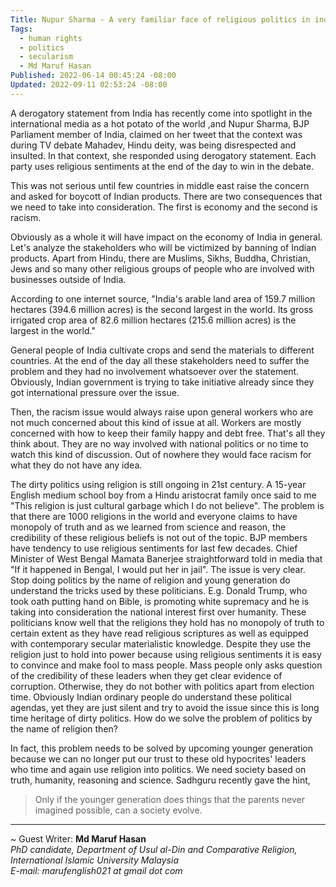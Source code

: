 ```yaml
---
Title: Nupur Sharma - A very familiar face of religious politics in india
Tags:
  - human rights
  - politics
  - secularism
  - Md Maruf Hasan
Published: 2022-06-14 00:45:24 -08:00
Updated: 2022-09-11 02:53:24 -08:00
---
```


A derogatory statement from India has recently come into spotlight in the international media as a hot potato of the world ,and Nupur Sharma, BJP Parliament member of India, claimed on her tweet that the context was during TV debate Mahadev, Hindu deity, was being disrespected and insulted. In that context, she responded using derogatory statement. Each party uses religious sentiments at the end of the day to win in the debate. 

This was not serious until few countries in middle east raise the concern and asked for boycott of Indian products. There are two consequences that we need to take into consideration. The first is economy and the second is racism. 

Obviously as a whole it will have impact on the economy of India in general. Let's analyze the stakeholders who will be victimized by banning of Indian products. Apart from Hindu, there are Muslims, Sikhs, Buddha, Christian, Jews and so many other religious groups of people who are involved with businesses outside of India. 

According to one internet source, "India's arable land area of 159.7 million hectares (394.6 million acres) is the second largest in the world. Its gross irrigated crop area of 82.6 million hectares (215.6 million acres) is the largest in the world."

 General people of India cultivate crops and send the materials to different countries. At the end of the day all these stakeholders need to suffer the problem and they had no involvement whatsoever over the statement. Obviously, Indian government is trying to take initiative already since they got international pressure over the issue. 

Then, the racism issue would always raise upon general workers who are not much concerned about this kind of issue at all. Workers are mostly concerned with how to keep their family happy and debt free. That's all they think about. They are no way involved with national politics or no time to watch this kind of discussion. Out of nowhere they would face racism for what they do not have any idea. 

The dirty politics using religion is still ongoing in 21st century. A 15-year English medium school boy from a Hindu aristocrat family once said to me "This religion is just cultural garbage which I do not believe". The problem is that there are 1000 religions in the world and everyone claims to have monopoly of truth and as we learned from science and reason, the credibility of these religious beliefs is not out of the topic. BJP members have tendency to use religious sentiments for last few decades. Chief Minister of West Bengal Mamata Banerjee straightforward told in media that "If it happened in Bengal, I would put her in jail". The issue is very clear. Stop doing politics by the name of religion and young generation do understand the tricks used by these politicians. E.g. Donald Trump, who took oath putting hand on Bible, is promoting white supremacy and he is taking into consideration the national interest first over humanity. These politicians know well that the religions they hold has no monopoly of truth to certain extent as they have read religious scriptures as well as equipped with contemporary secular materialistic knowledge. Despite they use the religion just to hold into power because using religious sentiments it is easy to convince and make fool to mass people. Mass people only asks question of the credibility of these leaders when they get clear evidence of corruption. Otherwise, they do not bother with politics apart from election time. Obviously Indian ordinary people do understand these political agendas, yet they are just silent and try to avoid the issue since this is long time heritage of dirty politics. How do we solve the problem of politics by the name of religion then?

In fact, this problem needs to be solved by upcoming younger generation because we can no longer put our trust to these old hypocrites' leaders who time and again use religion into politics. We need society based on truth, humanity, reasoning and science. Sadhguru recently gave the hint,  

> Only if the younger generation does things that the parents never imagined possible, can a society evolve.

----
~ Guest Writer: **Md Maruf Hasan**  
*PhD candidate, Department of Usul al-Din and Comparative Religion, International Islamic University Malaysia  
E-mail: marufenglish021 at gmail dot com*